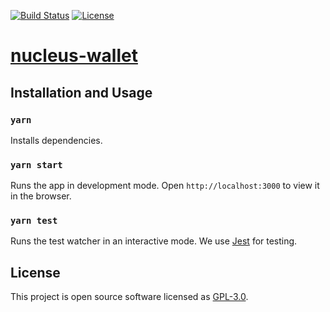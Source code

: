[![Build Status][travis-svg]][travis-url] 
[![License][license-svg]][license-url]

# [nucleus-wallet](https://dev-wallet.zilliqa.com)

## Installation and Usage

### `yarn`

Installs dependencies.

### `yarn start`

Runs the app in development mode.
Open `http://localhost:3000` to view it in the browser.

### `yarn test`

Runs the test watcher in an interactive mode.
We use [Jest](https://jestjs.io/) for testing.

## License

This project is open source software licensed as [GPL-3.0](https://github.com/zilliqa/nucleus-wallet/blob/master/LICENSE).

[travis-svg]: https://travis-ci.com/Zilliqa/nucleus-wallet.svg?token=zQ1VLsuY7iH5Nn3yKbai&branch=master
[travis-url]: https://travis-ci.com/Zilliqa/nucleus-wallet

[license-svg]: https://img.shields.io/badge/License-GPLv3-blue.svg
[license-url]: https://github.com/zilliqa/nucleus-wallet/blob/master/LICENSE
